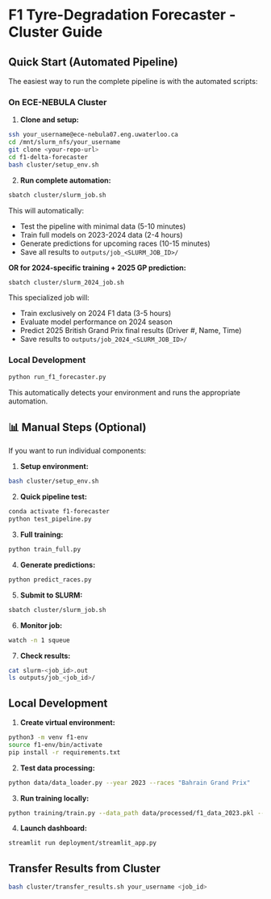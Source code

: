 # F1 Tyre-Degradation Forecaster - Cluster Guide

## Quick Start (Automated Pipeline)

The easiest way to run the complete pipeline is with the automated scripts:

### On ECE-NEBULA Cluster

1. **Clone and setup:**
```bash
ssh your_username@ece-nebula07.eng.uwaterloo.ca
cd /mnt/slurm_nfs/your_username
git clone <your-repo-url>
cd f1-delta-forecaster
bash cluster/setup_env.sh
```

2. **Run complete automation:**
```bash
sbatch cluster/slurm_job.sh
```

This will automatically:
- Test the pipeline with minimal data (5-10 minutes)
- Train full models on 2023-2024 data (2-4 hours)  
- Generate predictions for upcoming races (10-15 minutes)
- Save all results to `outputs/job_<SLURM_JOB_ID>/`

**OR for 2024-specific training + 2025 GP prediction:**
```bash
sbatch cluster/slurm_2024_job.sh
```

This specialized job will:
- Train exclusively on 2024 F1 data (3-5 hours)
- Evaluate model performance on 2024 season
- Predict 2025 British Grand Prix final results (Driver #, Name, Time)
- Save results to `outputs/job_2024_<SLURM_JOB_ID>/`

### Local Development

```bash
python run_f1_forecaster.py
```

This automatically detects your environment and runs the appropriate automation.

## 📊 Manual Steps (Optional)

If you want to run individual components:

1. **Setup environment:**
```bash
bash cluster/setup_env.sh
```

2. **Quick pipeline test:**
```bash
conda activate f1-forecaster
python test_pipeline.py
```

3. **Full training:**
```bash
python train_full.py
```

4. **Generate predictions:**
```bash
python predict_races.py
```

5. **Submit to SLURM:**
```bash
sbatch cluster/slurm_job.sh
```

6. **Monitor job:**
```bash
watch -n 1 squeue
```

7. **Check results:**
```bash
cat slurm-<job_id>.out
ls outputs/job_<job_id>/
```

## Local Development

1. **Create virtual environment:**
```bash
python3 -m venv f1-env
source f1-env/bin/activate
pip install -r requirements.txt
```

2. **Test data processing:**
```bash
python data/data_loader.py --year 2023 --races "Bahrain Grand Prix"
```

3. **Run training locally:**
```bash
python training/train.py --data_path data/processed/f1_data_2023.pkl --max_epochs 5
```

4. **Launch dashboard:**
```bash
streamlit run deployment/streamlit_app.py
```

## Transfer Results from Cluster

```bash
bash cluster/transfer_results.sh your_username <job_id>
```
